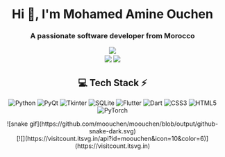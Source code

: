 <!-- Intro -->
<h1 align="center">Hi 👋, I'm Mohamed Amine Ouchen</h1>
<h3 align="center">A passionate software developer from Morocco</h3>

<!-- Stats -->
<div align="center">
  <img src="https://github-readme-stats.vercel.app/api?username=moouchen&theme=aura&hide_border=true&include_all_commits=true&count_private=true" width="55%" /> </br>
  <img src="https://github-readme-streak-stats.herokuapp.com/?user=moouchen&theme=aura&hide_border=true" width="50%" />
  <img src="https://github-readme-stats.vercel.app/api/top-langs/?username=moouchen&theme=aura&hide_border=true&include_all_commits=true&count_private=true&layout=compact" width="36%" /> </br>
</div>

<!-- Tech Stack -->
<div align="center">

## 💻 Tech Stack ⚡
![Python](https://img.shields.io/badge/python-3670A0?style=for-the-badge&logo=python&logoColor=ffdd54)
![PyQt](https://img.shields.io/badge/PyQt-41CD52?style=for-the-badge&logo=qt&logoColor=white)
![Tkinter](https://img.shields.io/badge/Tkinter-FFCC00?style=for-the-badge&logo=python&logoColor=black)
![SQLite](https://img.shields.io/badge/sqlite-%2307405e.svg?style=for-the-badge&logo=sqlite&logoColor=white)
![Flutter](https://img.shields.io/badge/Flutter-02569B?style=for-the-badge&logo=flutter&logoColor=white)
![Dart](https://img.shields.io/badge/Dart-0175C2?style=for-the-badge&logo=dart&logoColor=white)
![CSS3](https://img.shields.io/badge/css3-%231572B6.svg?style=for-the-badge&logo=css3&logoColor=white)
![HTML5](https://img.shields.io/badge/html5-%23E34F26.svg?style=for-the-badge&logo=html5&logoColor=white)
![PyTorch](https://img.shields.io/badge/PyTorch-EE4C2C?style=for-the-badge&logo=pytorch&logoColor=white)

</div>


<!-- Snake Animation -->
<div align="center">
  ![snake gif](https://github.com/moouchen/moouchen/blob/output/github-snake-dark.svg)
</div>

<!-- Visit Counter -->
<div align="center">
  [![](https://visitcount.itsvg.in/api?id=moouchen&icon=10&color=6)](https://visitcount.itsvg.in)
</div>

